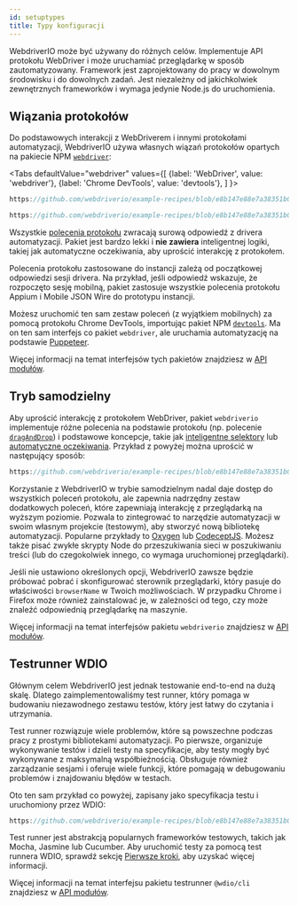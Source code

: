 ```yaml
---
id: setuptypes
title: Typy konfiguracji
---
```


WebdriverIO może być używany do różnych celów. Implementuje API protokołu WebDriver i może uruchamiać przeglądarkę w sposób zautomatyzowany. Framework jest zaprojektowany do pracy w dowolnym środowisku i do dowolnych zadań. Jest niezależny od jakichkolwiek zewnętrznych frameworków i wymaga jedynie Node.js do uruchomienia.

## Wiązania protokołów

Do podstawowych interakcji z WebDriverem i innymi protokołami automatyzacji, WebdriverIO używa własnych wiązań protokołów opartych na pakiecie NPM [`webdriver`](https://www.npmjs.com/package/webdriver):

<Tabs
  defaultValue="webdriver"
  values={[
    {label: 'WebDriver', value: 'webdriver'},
    {label: 'Chrome DevTools', value: 'devtools'},
  ]
}>
<TabItem value="webdriver">

```js reference useHTTPS
https://github.com/webdriverio/example-recipes/blob/e8b147e88e7a38351b0918b4f7efbd9ae292201d/setup/webdriver.js#L5-L20
```

</TabItem>
<TabItem value="devtools">

```js reference useHTTPS
https://github.com/webdriverio/example-recipes/blob/e8b147e88e7a38351b0918b4f7efbd9ae292201d/setup/devtools.js#L2-L17
```

</TabItem>
</Tabs>

Wszystkie [polecenia protokołu](api/webdriver) zwracają surową odpowiedź z drivera automatyzacji. Pakiet jest bardzo lekki i __nie zawiera__ inteligentnej logiki, takiej jak automatyczne oczekiwania, aby uprościć interakcję z protokołem.

Polecenia protokołu zastosowane do instancji zależą od początkowej odpowiedzi sesji drivera. Na przykład, jeśli odpowiedź wskazuje, że rozpoczęto sesję mobilną, pakiet zastosuje wszystkie polecenia protokołu Appium i Mobile JSON Wire do prototypu instancji.

Możesz uruchomić ten sam zestaw poleceń (z wyjątkiem mobilnych) za pomocą protokołu Chrome DevTools, importując pakiet NPM [`devtools`](https://www.npmjs.com/package/devtools). Ma on ten sam interfejs co pakiet `webdriver`, ale uruchamia automatyzację na podstawie [Puppeteer](https://pptr.dev/).

Więcej informacji na temat interfejsów tych pakietów znajdziesz w [API modułów](/docs/api/modules).

## Tryb samodzielny

Aby uprościć interakcję z protokołem WebDriver, pakiet `webdriverio` implementuje różne polecenia na podstawie protokołu (np. polecenie [`dragAndDrop`](api/element/dragAndDrop)) i podstawowe koncepcje, takie jak [inteligentne selektory](selectors) lub [automatyczne oczekiwania](autowait). Przykład z powyżej można uprościć w następujący sposób:

```js reference useHTTPS
https://github.com/webdriverio/example-recipes/blob/e8b147e88e7a38351b0918b4f7efbd9ae292201d/setup/standalone.js#L2-L19
```

Korzystanie z WebdriverIO w trybie samodzielnym nadal daje dostęp do wszystkich poleceń protokołu, ale zapewnia nadrzędny zestaw dodatkowych poleceń, które zapewniają interakcję z przeglądarką na wyższym poziomie. Pozwala to zintegrować to narzędzie automatyzacji w swoim własnym projekcie (testowym), aby stworzyć nową bibliotekę automatyzacji. Popularne przykłady to [Oxygen](https://github.com/oxygenhq/oxygen) lub [CodeceptJS](http://codecept.io). Możesz także pisać zwykłe skrypty Node do przeszukiwania sieci w poszukiwaniu treści (lub do czegokolwiek innego, co wymaga uruchomionej przeglądarki).

Jeśli nie ustawiono określonych opcji, WebdriverIO zawsze będzie próbować pobrać i skonfigurować sterownik przeglądarki, który pasuje do właściwości `browserName` w Twoich możliwościach. W przypadku Chrome i Firefox może również zainstalować je, w zależności od tego, czy może znaleźć odpowiednią przeglądarkę na maszynie.

Więcej informacji na temat interfejsów pakietu `webdriverio` znajdziesz w [API modułów](/docs/api/modules).

## Testrunner WDIO

Głównym celem WebdriverIO jest jednak testowanie end-to-end na dużą skalę. Dlatego zaimplementowaliśmy test runner, który pomaga w budowaniu niezawodnego zestawu testów, który jest łatwy do czytania i utrzymania.

Test runner rozwiązuje wiele problemów, które są powszechne podczas pracy z prostymi bibliotekami automatyzacji. Po pierwsze, organizuje wykonywanie testów i dzieli testy na specyfikacje, aby testy mogły być wykonywane z maksymalną współbieżnością. Obsługuje również zarządzanie sesjami i oferuje wiele funkcji, które pomagają w debugowaniu problemów i znajdowaniu błędów w testach.

Oto ten sam przykład co powyżej, zapisany jako specyfikacja testu i uruchomiony przez WDIO:

```js reference useHTTPS
https://github.com/webdriverio/example-recipes/blob/e8b147e88e7a38351b0918b4f7efbd9ae292201d/setup/testrunner.js
```

Test runner jest abstrakcją popularnych frameworków testowych, takich jak Mocha, Jasmine lub Cucumber. Aby uruchomić testy za pomocą test runnera WDIO, sprawdź sekcję [Pierwsze kroki](gettingstarted), aby uzyskać więcej informacji.

Więcej informacji na temat interfejsu pakietu testrunner `@wdio/cli` znajdziesz w [API modułów](/docs/api/modules).